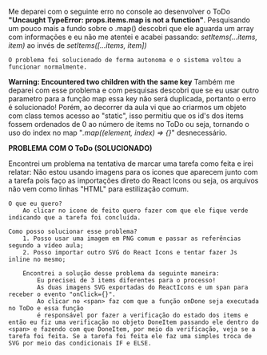 Me deparei com o seguinte erro no console ao desenvolver o ToDo 
**"Uncaught TypeError: props.items.map is not a function"**.
    Pesquisando um pouco mais a fundo sobre o .map() descobri que ele aguarda um array com informações e eu não me atentei e acabei passando:
        *setItems(...items, item)*
        ao invés de
        *setItems([...items, item])*

    O problema foi solucionado de forma autonoma e o sistema voltou a funcionar normalmente.


**Warning: Encountered two children with the same key**
    Também me deparei com esse problema e com pesquisas descobri que se eu usar outro parametro para a função map essa key não será duplicada, portanto o erro é solucionado! Porém, ao decorrer da aula vi que ao criarmos um objeto com class temos acesso ao "static", isso permitiu que os id's dos items fossem ordenados de 0 ao número de items no ToDo ou seja, tornando o uso do index no map "*.map((element, index) => {}*" desnecessário.



**PROBLEMA COM O ToDo (SOLUCIONADO)**

Encontrei um problema na tentativa de marcar uma tarefa como feita e irei relatar:
    Não estou usando imagens para os icones que aparecem junto com a tarefa pois faço as importações direto do React Icons ou seja, os arquivos não vem como linhas "HTML" para estilização comum. 

    O que eu quero?
        Ao clicar no icone de feito quero fazer com que ele fique verde indicando que a tarefa foi concluída.
    
    Como posso solucionar esse problema?
        1. Posso usar uma imagem em PNG comum e passar as referências segundo a vídeo aula;
        2. Posso importar outro SVG do React Icons e tentar fazer Js inline no mesmo;

        Encontrei a solução desse problema da seguinte maneira:
            Eu precisei de 3 items diferentes para o processo!
            As duas imagens SVG exportadas do ReactIcons e um span para receber o evento "onClick={}".
            Ao clicar no <span> faz com que a função onDone seja executada no ToDo e essa função
            é responsável por fazer a verificação do estado dos items e então eu fiz uma verificação no objeto DoneItem passando ele dentro do <span> e fazendo com que DoneItem, por meio da verificação, veja se a tarefa foi feita. Se a tarefa foi feita ele faz uma simples troca de SVG por meio das condicionais IF e ELSE.


